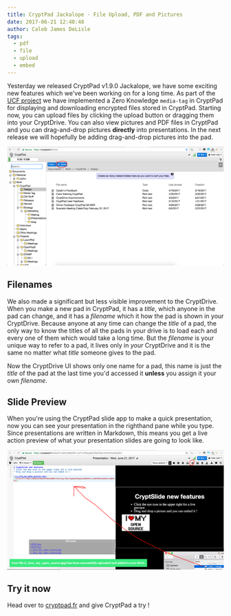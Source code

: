 ```yaml
---
title: CryptPad Jackalope - File Upload, PDF and Pictures
date: 2017-06-21 12:48:48
author: Caleb James DeLisle
tags:
  - pdf
  - file
  - upload
  - embed
---
```


Yesterday we released CryptPad v1.9.0 Jackalope, we have some exciting new features
which we've been working on for a long time. As part of the
[UCF project](https://github.com/UCF-project) we have implemented a Zero Knowledge
`media-tag` in CryptPad for displaying and downloading encrypted files stored in
CryptPad. Starting now, you can upload files by clicking the upload button or
dragging them into your CryptDrive. You can also view pictures and PDF files in
CryptPad and you can drag-and-drop pictures **directly** into presentations. In the
next release we will hopefully be adding drag-and-drop pictures into the pad.

![CryptDrive Upload](/images/CryptPad_drive_with_upload.png)

## Filenames

We also made a significant but less visible improvement to the CryptDrive. When you
make a new pad in CryptPad, it has a *title*, which anyone in the pad can change, and
it has a *filename* which it how the pad is shown in your CryptDrive. Because anyone
at any time can change the *title* of a pad, the only way to know the titles of all
the pads in your drive is to load each and every one of them which would take a long
time. But the *filename* is your unique way to refer to a pad, it lives only in
*your* CryptDrive and it is the same no matter what *title* someone gives to the pad.

Now the CryptDrive UI shows only one name for a pad, this name is just the *title*
of the pad at the last time you'd accessed it **unless** you assign it your own
*filename*.

## Slide Preview

When you're using the CryptPad slide app to make a quick presentation, now you can
see your presentation in the righthand pane while you type. Since presentations are
written in Markdown, this means you get a live action preview of what your
presentation slides are going to look like.

![Slide Preview and Drag & Drop](/images/CryptPad_slide_upload_and_preview.png)

## Try it now

Head over to [cryptpad.fr](https://cryptpad.fr) and give CryptPad a try !
